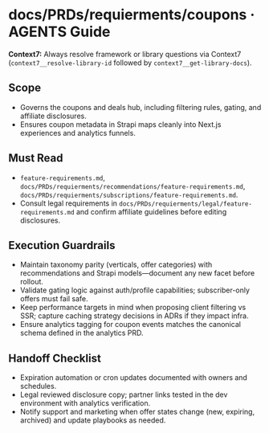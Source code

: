 # docs/PRDs/requierments/coupons · AGENTS Guide

**Context7:** Always resolve framework or library questions via Context7 (`context7__resolve-library-id` followed by `context7__get-library-docs`).
## Scope
- Governs the coupons and deals hub, including filtering rules, gating, and affiliate disclosures.
- Ensures coupon metadata in Strapi maps cleanly into Next.js experiences and analytics funnels.

## Must Read
- `feature-requirements.md`, `docs/PRDs/requierments/recommendations/feature-requirements.md`, `docs/PRDs/requierments/subscriptions/feature-requirements.md`.
- Consult legal requirements in `docs/PRDs/requierments/legal/feature-requirements.md` and confirm affiliate guidelines before editing disclosures.

## Execution Guardrails
- Maintain taxonomy parity (verticals, offer categories) with recommendations and Strapi models—document any new facet before rollout.
- Validate gating logic against auth/profile capabilities; subscriber-only offers must fail safe.
- Keep performance targets in mind when proposing client filtering vs SSR; capture caching strategy decisions in ADRs if they impact infra.
- Ensure analytics tagging for coupon events matches the canonical schema defined in the analytics PRD.

## Handoff Checklist
- Expiration automation or cron updates documented with owners and schedules.
- Legal reviewed disclosure copy; partner links tested in the dev environment with analytics verification.
- Notify support and marketing when offer states change (new, expiring, archived) and update playbooks as needed.
